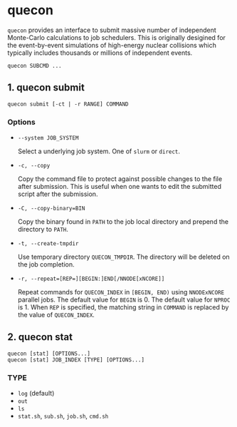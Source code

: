 # quecon

`quecon` provides an interface to submit massive number of independent Monte-Carlo calculations to job schedulers.
This is originally desigined for the event-by-event simulations of high-energy nuclear collisions which typically includes thousands or millions of independent events.

```
quecon SUBCMD ...
```

## 1. quecon submit

```
quecon submit [-ct | -r RANGE] COMMAND
```

### Options

- `--system JOB_SYSTEM`

  Select a underlying job system.  One of `slurm` or `direct`.

- `-c, --copy`

  Copy the command file to protect against possible changes to the
  file after submission.  This is useful when one wants to edit the
  submitted script after the submission.

- `-C, --copy-binary=BIN`

  Copy the binary found in `PATH` to the job local directory and
  prepend the directory to `PATH`.

- `-t, --create-tmpdir`

  Use temporary directory `QUECON_TMPDIR`.  The directory will be
  deleted on the job completion.

- `-r, --repeat=[REP=][BEGIN:]END[/NNODE[xNCORE]]`

  Repeat commands for `QUECON_INDEX` in `[BEGIN, END)` using
  `NNODExNCORE` parallel jobs.  The default value for `BEGIN` is 0.
  The default value for `NPROC` is 1.  When `REP` is specified, the
  matching string in `COMMAND` is replaced by the value of
  `QUECON_INDEX`.

## 2. quecon stat

```
quecon [stat] [OPTIONS...]
quecon [stat] JOB_INDEX [TYPE] [OPTIONS...]
```

### TYPE

- `log` (default)
- `out`
- `ls`
- `stat.sh`, `sub.sh`, `job.sh`, `cmd.sh`

